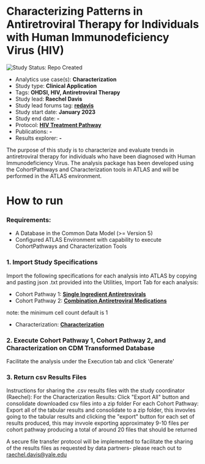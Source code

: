 Characterizing Patterns in Antiretroviral Therapy for Individuals with Human Immunodeficiency Virus (HIV)
=============

<img src="https://img.shields.io/badge/Study%20Status-Repo%20Created-lightgray.svg" alt="Study Status: Repo Created">

- Analytics use case(s): **Characterization**
- Study type: **Clinical Application**
- Tags: **OHDSI, HIV, Antiretroviral Therapy**
- Study lead: **Raechel Davis**
- Study lead forums tag: **[redavis](https://forums.ohdsi.org/u/[redavis])**
- Study start date: **January 2023**
- Study end date: **-**
- Protocol: **[HIV Treatment Pathway](https://github.com/ohdsi-studies/HIVTreatmentPathways/blob/master/documents/HIV_TP_OHDSI_StudyProtocolTemplateV4.docx)**
- Publications: **-**
- Results explorer: **-**

The purpose of  this study is to characterize and evaluate trends in antiretroviral therapy for individuals who have been diagnosed with Human Immunodeficiency Virus. The analysis package has been developed using the CohortPathways and Characterization tools in ATLAS and will be performed in the ATLAS environment.

How to run
=============
### **Requirements:**
- A Database in the Common Data Model (>= Version 5)
- Configured ATLAS Environment with capability to execute CohortPathways and Characterization Tools


### **1. Import Study Specifications**

Import the following specifications for each analysis into ATLAS by copying and pasting json .txt provided into the Utilities, Import Tab for each analysis:

- Cohort Pathway 1: **[Single Ingredient Antiretrovirals](https://github.com/ohdsi-studies/HIVTreatmentPathways/blob/master/StudySpecifications/HIV_SingleIngred_Pathway.txt)**
- Cohort Pathway 2: **[Combination Antiretroviral Medications](https://github.com/ohdsi-studies/HIVTreatmentPathways/blob/master/StudySpecifications/HIV_Combination_Pathway.txt)**

note: the minimum cell count default is 1

- Characterization: **[Characterization](https://github.com/ohdsi-studies/HIVTreatmentPathways/blob/master/StudySpecifications/HIV_Characterization.txt)**


### **2. Execute Cohort Pathway 1, Cohort Pathway 2, and Characterization on CDM Transformed Database**
Facilitate the analysis under the Execution tab and click 'Generate'

### **3. Return csv Results Files**

Instructions for sharing the .csv results files with the study coordinator (Raechel): 
For the Characterization Results: Click "Export All" button and consolidate downloaded csv files into a zip folder
For each Cohort Pathway: Export all of the tabular results and consolidate to a zip folder, this invovles going to the tabular results and clicking the "export" button for each set of results produced, this may invvole exporting approximatey 9-10 files per cohort pathway producing a total of around 20 files that should be returned 

A secure file transfer protocol will be implemented to facilitate the sharing of the results files as requested by data partners- please reach out to raechel.davis@yale.edu



